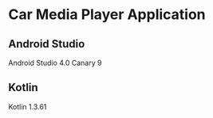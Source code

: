 # Car Media Player Application

## Android Studio
Android Studio 4.0 Canary 9

## Kotlin
Kotlin 1.3.61
